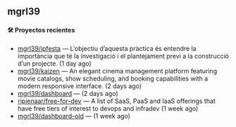 ## mgrl39 












#### 🛠 Proyectos recientes

- [mgrl39/ipfesta](https://github.com/mgrl39/ipfesta) — L’objectiu d’aquesta pràctica és entendre la importància que té la investigació i el plantejament previ a la construcció d’un projecte.  (1 day ago)
- [mgrl39/kaizen](https://github.com/mgrl39/kaizen) — An elegant cinema management platform featuring movie catalogs, show scheduling, and booking capabilities with a modern responsive interface. (2 days ago)
- [mgrl39/dashboard](https://github.com/mgrl39/dashboard) —  (2 days ago)
- [ripienaar/free-for-dev](https://github.com/ripienaar/free-for-dev) — A list of SaaS, PaaS and IaaS offerings that have free tiers of interest to devops and infradev (1 week ago)
- [mgrl39/dashboard-old](https://github.com/mgrl39/dashboard-old) —  (1 week ago)




